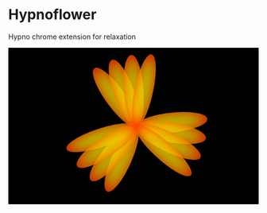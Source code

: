 Hypnoflower
===========

Hypno chrome extension for relaxation

![alt tag](https://raw.githubusercontent.com/yarova/Hypnoflower/master/screen.png)

